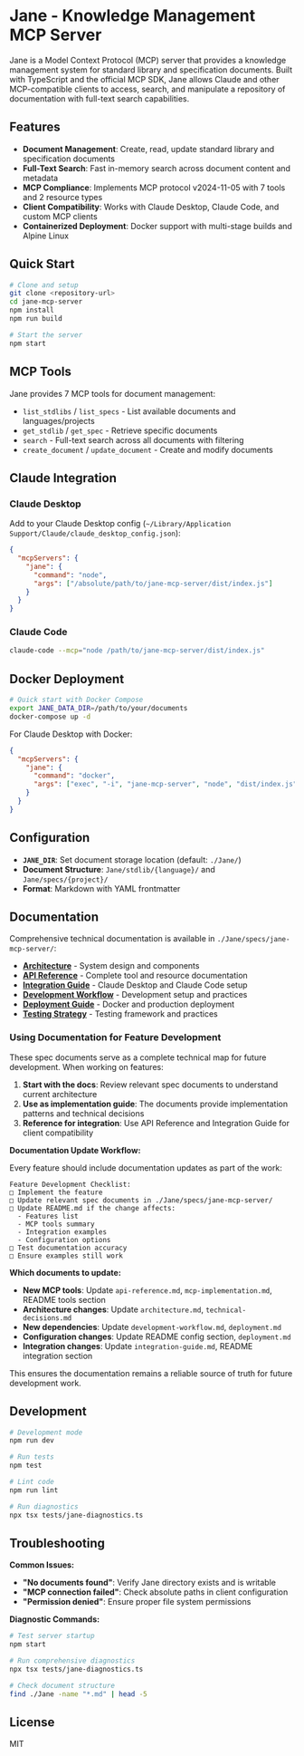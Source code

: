# Jane - Knowledge Management MCP Server

Jane is a Model Context Protocol (MCP) server that provides a knowledge management system for standard library and specification documents. Built with TypeScript and the official MCP SDK, Jane allows Claude and other MCP-compatible clients to access, search, and manipulate a repository of documentation with full-text search capabilities.

## Features

- **Document Management**: Create, read, update standard library and specification documents
- **Full-Text Search**: Fast in-memory search across document content and metadata
- **MCP Compliance**: Implements MCP protocol v2024-11-05 with 7 tools and 2 resource types
- **Client Compatibility**: Works with Claude Desktop, Claude Code, and custom MCP clients
- **Containerized Deployment**: Docker support with multi-stage builds and Alpine Linux

## Quick Start

```bash
# Clone and setup
git clone <repository-url>
cd jane-mcp-server
npm install
npm run build

# Start the server
npm start
```

## MCP Tools

Jane provides 7 MCP tools for document management:

- `list_stdlibs` / `list_specs` - List available documents and languages/projects
- `get_stdlib` / `get_spec` - Retrieve specific documents
- `search` - Full-text search across all documents with filtering
- `create_document` / `update_document` - Create and modify documents

## Claude Integration

### Claude Desktop
Add to your Claude Desktop config (`~/Library/Application Support/Claude/claude_desktop_config.json`):

```json
{
  "mcpServers": {
    "jane": {
      "command": "node",
      "args": ["/absolute/path/to/jane-mcp-server/dist/index.js"]
    }
  }
}
```

### Claude Code
```bash
claude-code --mcp="node /path/to/jane-mcp-server/dist/index.js"
```

## Docker Deployment

```bash
# Quick start with Docker Compose
export JANE_DATA_DIR=/path/to/your/documents
docker-compose up -d
```

For Claude Desktop with Docker:
```json
{
  "mcpServers": {
    "jane": {
      "command": "docker",
      "args": ["exec", "-i", "jane-mcp-server", "node", "dist/index.js"]
    }
  }
}
```

## Configuration

- **`JANE_DIR`**: Set document storage location (default: `./Jane/`)
- **Document Structure**: `Jane/stdlib/{language}/` and `Jane/specs/{project}/`
- **Format**: Markdown with YAML frontmatter

## Documentation

Comprehensive technical documentation is available in `./Jane/specs/jane-mcp-server/`:

- **[Architecture](./Jane/specs/jane-mcp-server/architecture.md)** - System design and components
- **[API Reference](./Jane/specs/jane-mcp-server/api-reference.md)** - Complete tool and resource documentation  
- **[Integration Guide](./Jane/specs/jane-mcp-server/integration-guide.md)** - Claude Desktop and Claude Code setup
- **[Development Workflow](./Jane/specs/jane-mcp-server/development-workflow.md)** - Development setup and practices
- **[Deployment Guide](./Jane/specs/jane-mcp-server/deployment.md)** - Docker and production deployment
- **[Testing Strategy](./Jane/specs/jane-mcp-server/testing-strategy.md)** - Testing framework and practices

### Using Documentation for Feature Development

These spec documents serve as a complete technical map for future development. When working on features:

1. **Start with the docs**: Review relevant spec documents to understand current architecture
2. **Use as implementation guide**: The documents provide implementation patterns and technical decisions
3. **Reference for integration**: Use API Reference and Integration Guide for client compatibility

**Documentation Update Workflow:**

Every feature should include documentation updates as part of the work:

```
Feature Development Checklist:
□ Implement the feature
□ Update relevant spec documents in ./Jane/specs/jane-mcp-server/
□ Update README.md if the change affects:
  - Features list
  - MCP tools summary  
  - Integration examples
  - Configuration options
□ Test documentation accuracy
□ Ensure examples still work
```

**Which documents to update:**
- **New MCP tools**: Update `api-reference.md`, `mcp-implementation.md`, README tools section
- **Architecture changes**: Update `architecture.md`, `technical-decisions.md`
- **New dependencies**: Update `development-workflow.md`, `deployment.md`
- **Configuration changes**: Update README config section, `deployment.md`
- **Integration changes**: Update `integration-guide.md`, README integration section

This ensures the documentation remains a reliable source of truth for future development work.

## Development

```bash
# Development mode
npm run dev

# Run tests
npm test

# Lint code
npm run lint

# Run diagnostics
npx tsx tests/jane-diagnostics.ts
```

## Troubleshooting

**Common Issues:**
- **"No documents found"**: Verify Jane directory exists and is writable
- **"MCP connection failed"**: Check absolute paths in client configuration
- **"Permission denied"**: Ensure proper file system permissions

**Diagnostic Commands:**
```bash
# Test server startup
npm start

# Run comprehensive diagnostics  
npx tsx tests/jane-diagnostics.ts

# Check document structure
find ./Jane -name "*.md" | head -5
```

## License

MIT